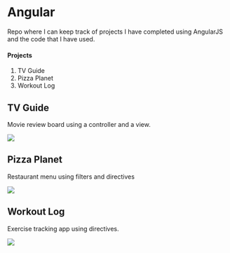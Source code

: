 # Angular

Repo where I can keep track of projects I have completed using AngularJS and the code that I have used.

#### Projects

1. TV Guide
2. Pizza Planet
3. Workout Log

## TV Guide

Movie review board using a controller and a view.

<img src="http://i.imgur.com/Td1fcqr.png"/>

## Pizza Planet

Restaurant menu using filters and directives

<img src="http://i.imgur.com/aNT8VGD.png"/>

## Workout Log

Exercise tracking app using directives.

<img src="http://i.imgur.com/niDQRIT.png"/>
